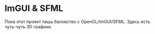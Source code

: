 # ImGUI & SFML
Пока этот проект лишь баловство с OpenGL/ImGUI/SFML. 
Здесь есть чуть-чуть 3D графики.